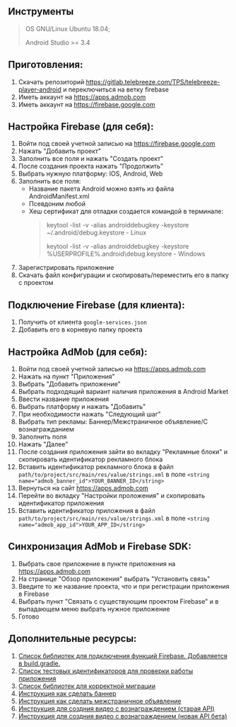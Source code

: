 ## Инструменты
> OS GNU/Linux Ubuntu 18.04;
>
> Android Studio >= 3.4

## Приготовления:
1. Скачать репозиторий https://gitlab.telebreeze.com/TPS/telebreeze-player-android и переключиться на ветку firebase
2. Иметь аккаунт на https://apps.admob.com
3. Иметь аккаунт на https://firebase.google.com

## Настройка Firebase (для себя):
1. Войти под своей учетной записью на https://firebase.google.com
2. Нажать "Добавить проект"
3. Заполнить все поля и нажать "Создать проект"
4. После создания проекта нажать "Продолжить"
5. Выбрать нужную платформу: IOS, Android, Web
6. Заполнить все поля:
	- Название пакета Android можно взять из файла AndroidManifest.xml
	- Псевдоним любой
	- Хеш сертификат для отладки создается командой в терминале: 
		> keytool -list -v -alias androiddebugkey -keystore ~/.android/debug.keystore    				- Linux
		>
		> keytool -list -v -alias androiddebugkey -keystore %USERPROFILE%\.android\debug.keystore  		- Windows
7. Зарегистрировать приложение
8. Скачать файл конфигурации и скопировать/переместить его в папку с проектом

## Подключение Firebase (для клиента):
1. Получить от клиента `google-services.json`
2. Добавить его в корневую папку проекта

## Настройка AdMob (для себя):
1. Войти под своей учетной записью на https://apps.admob.com
2. Нажать на пункт "Приложения"
3. Выбрать "Добавить приложение"
4. Выбрать подходящий вариант наличия приложения в Android Market
5. Ввести название приложения
6. Выбрать платформу и нажать "Добавить"
7. При необходимости нажать "Следующий шаг"
8. Выбрать тип рекламы: Баннер/Межстраничное объявление/С вознагражданием
9. Заполнить поля
10. Нажать "Далее"
11. После создания приложения зайти во вкладку "Рекламные блоки" и скопировать идентификатор рекламного блока
12. Вставить идентификатор рекламного блока в файл `path/to/project/src/main/res/value/strings.xml` в поле `<string name="admob_banner_id">YOUR_BANNER_ID</string>`
13. Вернуться на сайт https://apps.admob.com
14. Перейти во вкладку "Настройки проложения" и скопировать идентификатор приложения
15. Вставить идентификатор приложения в файл `path/to/project/src/main/res/value/strings.xml` в поле `<string name="admob_app_id">YOUR_APP_ID</string>`

## Синхронизация AdMob и Firebase SDK:
1. Выбрать свое приложение в пункте приложения на https://apps.admob.com
2. На странице "Обзор приложения" выбрать "Установить связь"
3. Введите то же название проекта, что и при регистрации приложения в Firebase
4. Выбрать пункт "Связать с существующим проектом Firebase" и в выпадающем меню выбрать нужное приложение
5. Готово

## Дополнительные ресурсы:
1. [Cписок библиотек для подключения функций Firebase. Добавляется в build.gradle.](https://firebase.google.com/docs/android/setup#available-libraries)
2. [Cписок тестовых идентификаторов для проверки работы приложения]( https://developers.google.com/admob/android/test-ads)
3. [Список библиотек для корректной миграции](https://developer.android.com/jetpack/androidx/migrate)
4. [Инструкция как сделать баннер](https://developers.google.com/admob/android/banner)
5. [Инструкция как сделать межстраничное объявление](https://developers.google.com/admob/android/interstitial)
6. [Инструкция для создния видео с вознаграждением (старая API)](https://developers.google.com/admob/android/rewarded-video)
7. [Инструкция для создния видео с вознаграждением (новая API бета)](https://developers.google.com/admob/android/rewarded-ads)